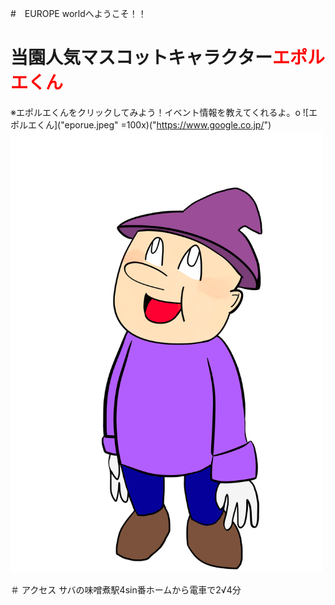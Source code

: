 #　EUROPE worldへようこそ！！

# 当園人気マスコットキャラクター<font color="Red">エポルエくん</font>
※エポルエくんをクリックしてみよう！イベント情報を教えてくれるよ。o
![エポルエくん]("eporue.jpeg" =100x)("https://www.google.co.jp/")
<img src="eporue.jpeg" width="500px" url="https://www.google.co.jp/">

＃ アクセス
サバの味噌煮駅4sin番ホームから電車で2√4分
